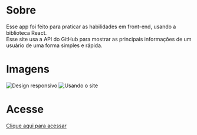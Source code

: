 # Sobre
Esse app foi feito para praticar as habilidades em front-end, usando a biblioteca React.<br/>
Esse site usa a API do GitHub para mostrar as principais informações de um usuário de uma forma simples e rápida.

# Imagens
![Design responsivo](https://s6.gifyu.com/images/ezgif.com-optimize9bbcf73be9dbc109.gif)
![Usando o site](https://i.ibb.co/Phj0hHS/ezgif-com-video-to-gif.gif)
# Acesse
[Clique aqui para acessar](https://gitinfo.netlify.app)

